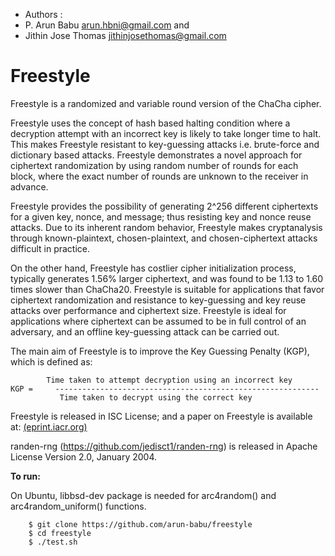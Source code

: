
 * Authors :
 * P. Arun Babu <arun.hbni@gmail.com> and 
 * Jithin Jose Thomas <jithinjosethomas@gmail.com>

# Freestyle

Freestyle is a randomized and variable round version of the ChaCha cipher.

Freestyle uses the concept of hash based halting condition where a decryption attempt with an incorrect key is likely to take longer time to halt. This makes Freestyle resistant to key-guessing attacks i.e. brute-force and dictionary based attacks. Freestyle demonstrates a novel approach for ciphertext randomization by using random number of rounds for each block, where the exact number of rounds are unknown to the receiver in advance. 

Freestyle provides the possibility of generating 2^256 different ciphertexts for a given key, nonce, and message; thus resisting key and nonce reuse attacks. Due to its inherent random behavior, Freestyle makes cryptanalysis through known-plaintext, chosen-plaintext, and chosen-ciphertext attacks difficult in practice. 

On the other hand, Freestyle has costlier cipher initialization process, typically generates 1.56% larger ciphertext, and was found to be  1.13 to 1.60 times slower than ChaCha20. Freestyle is suitable for applications that favor ciphertext randomization and resistance to key-guessing and key reuse attacks over performance and ciphertext size. Freestyle is ideal for applications where ciphertext can be assumed to be in full control of an adversary, and an offline key-guessing attack can be carried out. 

The main aim of Freestyle is to improve the Key Guessing Penalty (KGP), which is defined as:

```
	    Time taken to attempt decryption using an incorrect key
KGP =     -----------------------------------------------------------
	       Time taken to decrypt using the correct key
```
Freestyle is released in ISC License; and a paper on Freestyle is available at: [(eprint.iacr.org)](https://eprint.iacr.org/2018/1127.pdf)

randen-rng (https://github.com/jedisct1/randen-rng) is released in Apache License Version 2.0, January 2004.

**To run:**

On Ubuntu, libbsd-dev package is needed for arc4random() and arc4random_uniform() functions.

```
	$ git clone https://github.com/arun-babu/freestyle
	$ cd freestyle
	$ ./test.sh
```

